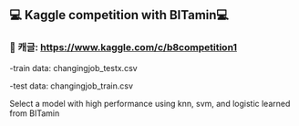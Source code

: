 ## :computer: Kaggle competition with BITamin:computer:

### :pushpin: 캐글: https://www.kaggle.com/c/b8competition1 ###

-train data: changingjob_testx.csv

-test data: changingjob_train.csv

Select a model with high performance using knn, svm, and logistic learned from BITamin
